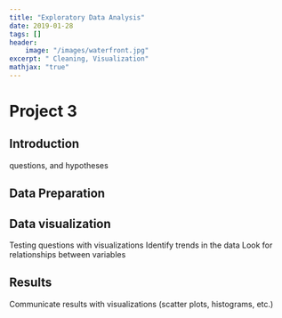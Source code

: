 ```yaml
---
title: "Exploratory Data Analysis"
date: 2019-01-28
tags: []
header: 
    image: "/images/waterfront.jpg"
excerpt: " Cleaning, Visualization"
mathjax: "true"
---
```

# Project 3

## Introduction 

questions, and hypotheses

## Data Preparation
## Data visualization
Testing  questions with visualizations
Identify trends in the data
Look for relationships between variables
## Results
Communicate results with visualizations (scatter plots, histograms, etc.)







